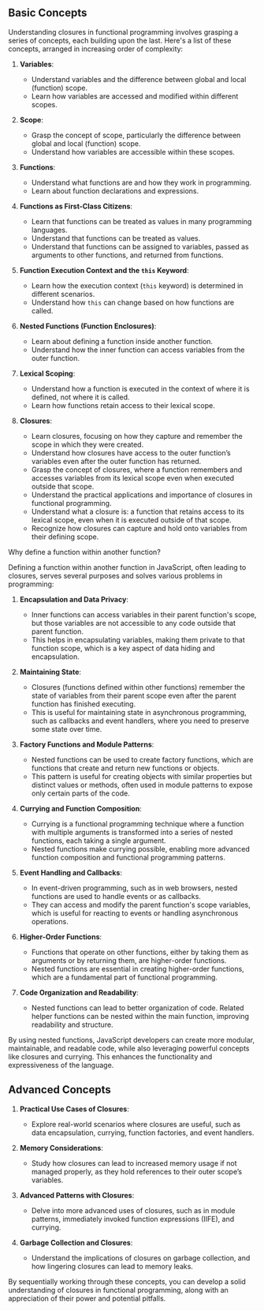 ## Basic Concepts

Understanding closures in functional programming involves grasping a series of concepts, each building upon the last. Here's a list of these concepts, arranged in increasing order of complexity:

1. **Variables**:

   - Understand variables and the difference between global and local (function) scope.
   - Learn how variables are accessed and modified within different scopes.

2. **Scope**:
   - Grasp the concept of scope, particularly the difference between global and local (function) scope.
   - Understand how variables are accessible within these scopes.
3. **Functions**:

   - Understand what functions are and how they work in programming.
   - Learn about function declarations and expressions.

4. **Functions as First-Class Citizens**:

   - Learn that functions can be treated as values in many programming languages.
   - Understand that functions can be treated as values.
   - Understand that functions can be assigned to variables, passed as arguments to other functions, and returned from functions.

5. **Function Execution Context and the `this` Keyword**:

   - Learn how the execution context (`this` keyword) is determined in different scenarios.
   - Understand how `this` can change based on how functions are called.

6. **Nested Functions (Function Enclosures)**:

   - Learn about defining a function inside another function.
   - Understand how the inner function can access variables from the outer function.

7. **Lexical Scoping**:

   - Understand how a function is executed in the context of where it is defined, not where it is called.
   - Learn how functions retain access to their lexical scope.

8. **Closures**:
   - Learn closures, focusing on how they capture and remember the scope in which they were created.
   - Understand how closures have access to the outer function’s variables even after the outer function has returned.
   - Grasp the concept of closures, where a function remembers and accesses variables from its lexical scope even when executed outside that scope.
   - Understand the practical applications and importance of closures in functional programming.
   - Understand what a closure is: a function that retains access to its lexical scope, even when it is executed outside of that scope.
   - Recognize how closures can capture and hold onto variables from their defining scope.

Why define a function within another function?

Defining a function within another function in JavaScript, often leading to closures, serves several purposes and solves various problems in programming:

1. **Encapsulation and Data Privacy**:

   - Inner functions can access variables in their parent function's scope, but those variables are not accessible to any code outside that parent function.
   - This helps in encapsulating variables, making them private to that function scope, which is a key aspect of data hiding and encapsulation.

2. **Maintaining State**:

   - Closures (functions defined within other functions) remember the state of variables from their parent scope even after the parent function has finished executing.
   - This is useful for maintaining state in asynchronous programming, such as callbacks and event handlers, where you need to preserve some state over time.

3. **Factory Functions and Module Patterns**:

   - Nested functions can be used to create factory functions, which are functions that create and return new functions or objects.
   - This pattern is useful for creating objects with similar properties but distinct values or methods, often used in module patterns to expose only certain parts of the code.

4. **Currying and Function Composition**:

   - Currying is a functional programming technique where a function with multiple arguments is transformed into a series of nested functions, each taking a single argument.
   - Nested functions make currying possible, enabling more advanced function composition and functional programming patterns.

5. **Event Handling and Callbacks**:

   - In event-driven programming, such as in web browsers, nested functions are used to handle events or as callbacks.
   - They can access and modify the parent function's scope variables, which is useful for reacting to events or handling asynchronous operations.

6. **Higher-Order Functions**:

   - Functions that operate on other functions, either by taking them as arguments or by returning them, are higher-order functions.
   - Nested functions are essential in creating higher-order functions, which are a fundamental part of functional programming.

7. **Code Organization and Readability**:
   - Nested functions can lead to better organization of code. Related helper functions can be nested within the main function, improving readability and structure.

By using nested functions, JavaScript developers can create more modular, maintainable, and readable code, while also leveraging powerful concepts like closures and currying. This enhances the functionality and expressiveness of the language.

## Advanced Concepts

1. **Practical Use Cases of Closures**:

   - Explore real-world scenarios where closures are useful, such as data encapsulation, currying, function factories, and event handlers.

2. **Memory Considerations**:

   - Study how closures can lead to increased memory usage if not managed properly, as they hold references to their outer scope’s variables.

3. **Advanced Patterns with Closures**:

   - Delve into more advanced uses of closures, such as in module patterns, immediately invoked function expressions (IIFE), and currying.

4. **Garbage Collection and Closures**:
   - Understand the implications of closures on garbage collection, and how lingering closures can lead to memory leaks.

By sequentially working through these concepts, you can develop a solid understanding of closures in functional programming, along with an appreciation of their power and potential pitfalls.
